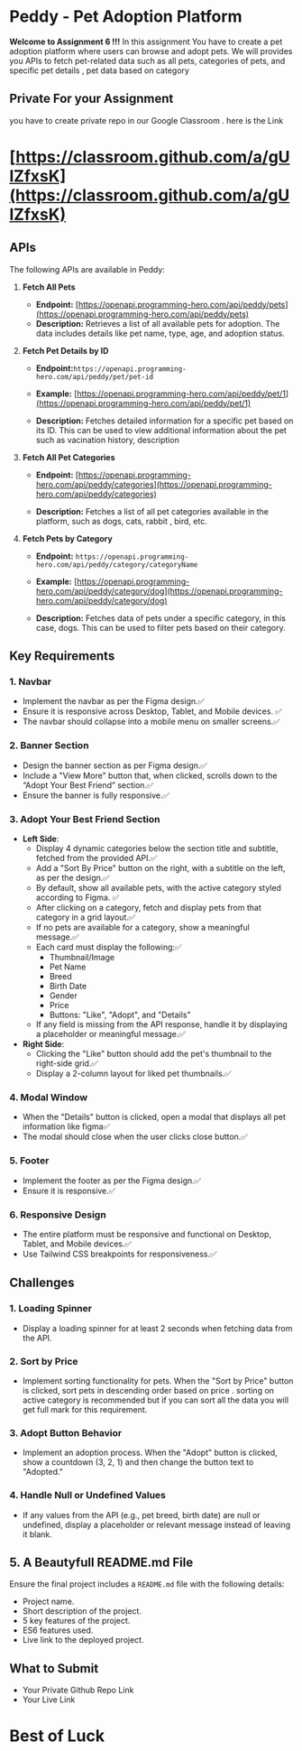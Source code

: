 # Peddy - Pet Adoption Platform

**Welcome to Assignment 6 !!!**
In this assignment You have to create a pet adoption platform where users can browse and adopt pets. We will provides you APIs to fetch pet-related data such as all pets, categories of pets, and specific pet details , pet data based on category

## Private For your Assignment

you have to create private repo in our Google Classroom . here is the Link

# [https://classroom.github.com/a/gUlZfxsK](https://classroom.github.com/a/gUlZfxsK)

## APIs

The following APIs are available in Peddy:

1. **Fetch All Pets**

   - **Endpoint:** [https://openapi.programming-hero.com/api/peddy/pets](https://openapi.programming-hero.com/api/peddy/pets)
   - **Description:** Retrieves a list of all available pets for adoption. The data includes details like pet name, type, age, and adoption status.

2. **Fetch Pet Details by ID**

   - **Endpoint:**`https://openapi.programming-hero.com/api/peddy/pet/pet-id`

   - **Example:** [https://openapi.programming-hero.com/api/peddy/pet/1](https://openapi.programming-hero.com/api/peddy/pet/1)
   - **Description:** Fetches detailed information for a specific pet based on its ID. This can be used to view additional information about the pet such as vacination history, description

3. **Fetch All Pet Categories**

   - **Endpoint:** [https://openapi.programming-hero.com/api/peddy/categories](https://openapi.programming-hero.com/api/peddy/categories)

   - **Description:** Fetches a list of all pet categories available in the platform, such as dogs, cats, rabbit , bird, etc.

4. **Fetch Pets by Category**

   - **Endpoint:** `https://openapi.programming-hero.com/api/peddy/category/categoryName`
   - **Example:** [https://openapi.programming-hero.com/api/peddy/category/dog](https://openapi.programming-hero.com/api/peddy/category/dog)

   - **Description:** Fetches data of pets under a specific category, in this case, dogs. This can be used to filter pets based on their category.

## Key Requirements

### 1. **Navbar**

- Implement the navbar as per the Figma design.✅
- Ensure it is responsive across Desktop, Tablet, and Mobile devices. ✅
- The navbar should collapse into a mobile menu on smaller screens.✅

### 2. **Banner Section**

- Design the banner section as per Figma design.✅
- Include a "View More" button that, when clicked, scrolls down to the “Adopt Your Best Friend” section.✅
- Ensure the banner is fully responsive.✅

### 3. **Adopt Your Best Friend Section**

- **Left Side**:
  - Display 4 dynamic categories below the section title and subtitle, fetched from the provided API.✅
  - Add a "Sort By Price" button on the right, with a subtitle on the left, as per the design.✅
  - By default, show all available pets, with the active category styled according to Figma. ✅
  - After clicking on a category, fetch and display pets from that category in a grid layout.✅
  - If no pets are available for a category, show a meaningful message.✅
  - Each card must display the following:✅
    - Thumbnail/Image
    - Pet Name
    - Breed
    - Birth Date
    - Gender
    - Price
    - Buttons: "Like", "Adopt", and "Details"
  - If any field is missing from the API response, handle it by displaying a placeholder or meaningful message.✅
- **Right Side**:
  - Clicking the "Like" button should add the pet's thumbnail to the right-side grid.✅
  - Display a 2-column layout for liked pet thumbnails.✅

### 4. **Modal Window**

- When the "Details" button is clicked, open a modal that displays all pet information like figma✅
- The modal should close when the user clicks close button.✅

### 5. **Footer**

- Implement the footer as per the Figma design.✅
- Ensure it is responsive.✅

### 6. **Responsive Design**

- The entire platform must be responsive and functional on Desktop, Tablet, and Mobile devices.✅
- Use Tailwind CSS breakpoints for responsiveness.✅

## Challenges

### 1. **Loading Spinner**

- Display a loading spinner for at least 2 seconds when fetching data from the API.

### 2. **Sort by Price**

- Implement sorting functionality for pets. When the "Sort by Price" button is clicked, sort pets in descending order based on price . sorting on active category is recommended but if you can sort all the data you will get full mark for this requirement.

### 3. **Adopt Button Behavior**

- Implement an adoption process. When the "Adopt" button is clicked, show a countdown (3, 2, 1) and then change the button text to "Adopted."

### 4. **Handle Null or Undefined Values**

- If any values from the API (e.g., pet breed, birth date) are null or undefined, display a placeholder or relevant message instead of leaving it blank.

## 5. A Beautyfull README.md File

Ensure the final project includes a `README.md` file with the following details:

- Project name.
- Short description of the project.
- 5 key features of the project.
- ES6 features used.
- Live link to the deployed project.

## What to Submit

- Your Private Github Repo Link
- Your Live Link

# Best of Luck
